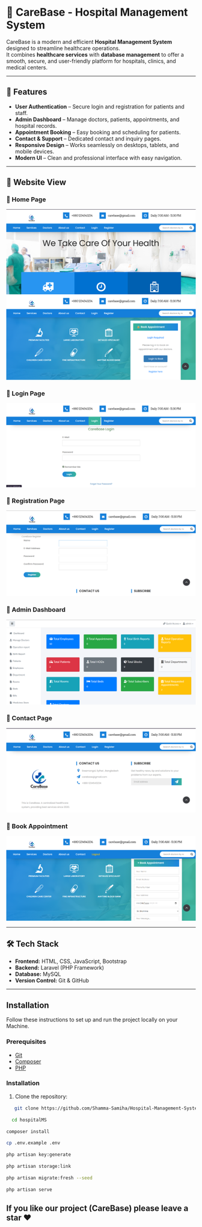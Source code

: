 # 🏥 CareBase - Hospital Management System

CareBase is a modern and efficient **Hospital Management System** designed to streamline healthcare operations.  
It combines **healthcare services** with **database management** to offer a smooth, secure, and user-friendly platform for hospitals, clinics, and medical centers.

---

## 🚀 Features

- **User Authentication** – Secure login and registration for patients and staff.
- **Admin Dashboard** – Manage doctors, patients, appointments, and hospital records.
- **Appointment Booking** – Easy booking and scheduling for patients.
- **Contact & Support** – Dedicated contact and inquiry pages.
- **Responsive Design** – Works seamlessly on desktops, tablets, and mobile devices.
- **Modern UI** – Clean and professional interface with easy navigation.

---

## 📸 Website View

### 🔹 Home Page
![Home Page](carebase_homepage.png)
![Home Page](homepage2.png)

### 🔹 Login Page
![Login Page](login_page.png)

### 🔹 Registration Page
![Registration Page](Rgistration_page.png)

### 🔹 Admin Dashboard
![Admin Dashboard](carebase_admin_dashboard.png)

### 🔹 Contact Page
![Contact Page](contact_page.png)

### 🔹 Book Appointment
![Book Appointment](book_appoinment.png)


---

## 🛠️ Tech Stack

- **Frontend:** HTML, CSS, JavaScript, Bootstrap  
- **Backend:** Laravel (PHP Framework)  
- **Database:** MySQL  
- **Version Control:** Git & GitHub

---


## Installation

Follow these instructions to set up and run the project locally on your Machine.

### Prerequisites

- [Git](https://git-scm.com/)
- [Composer](https://getcomposer.org/)
- [PHP](https://www.php.net/)

### Installation

1. Clone the repository:

```bash
   git clone https://github.com/Shamma-Samiha/Hospital-Management-System.git
```
 ```bash
   cd hospitalMS
```

 ```bash
composer install
```
 ```bash
cp .env.example .env
```
```bash
php artisan key:generate
 ```
```bash
php artisan storage:link
```
 ```bash
 php artisan migrate:fresh --seed
```
 ```bash
 php artisan serve
```


## If you like our project (CareBase) please leave a star ❤

